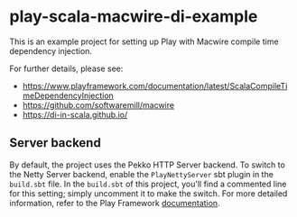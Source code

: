 # play-scala-macwire-di-example

This is an example project for setting up Play with Macwire compile time dependency injection.

For further details, please see:

* <https://www.playframework.com/documentation/latest/ScalaCompileTimeDependencyInjection>
* <https://github.com/softwaremill/macwire>
* <https://di-in-scala.github.io/>

## Server backend

By default, the project uses the Pekko HTTP Server backend. To switch to the Netty Server backend, enable the `PlayNettyServer` sbt plugin in the `build.sbt` file.
In the `build.sbt` of this project, you'll find a commented line for this setting; simply uncomment it to make the switch.
For more detailed information, refer to the Play Framework [documentation](https://www.playframework.com/documentation/3.0.x/Server).

